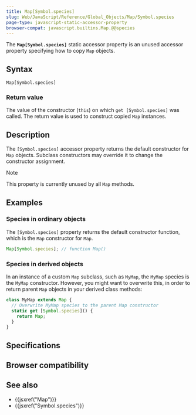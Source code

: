 ```yaml
---
title: Map[Symbol.species]
slug: Web/JavaScript/Reference/Global_Objects/Map/Symbol.species
page-type: javascript-static-accessor-property
browser-compat: javascript.builtins.Map.@@species
---
```




The **`Map[Symbol.species]`** static accessor property is an unused accessor property specifying how to copy `Map` objects.

## Syntax

```js-nolint
Map[Symbol.species]
```

### Return value

The value of the constructor (`this`) on which `get [Symbol.species]` was called. The return value is used to construct copied `Map` instances.

## Description

The `[Symbol.species]` accessor property returns the default constructor for `Map` objects. Subclass constructors may override it to change the constructor assignment.

> [!NOTE]
> This property is currently unused by all `Map` methods.

## Examples

### Species in ordinary objects

The `[Symbol.species]` property returns the default constructor function, which is the `Map` constructor for `Map`.

```js
Map[Symbol.species]; // function Map()
```

### Species in derived objects

In an instance of a custom `Map` subclass, such as `MyMap`, the `MyMap` species is the `MyMap` constructor. However, you might want to overwrite this, in order to return parent `Map` objects in your derived class methods:

```js
class MyMap extends Map {
  // Overwrite MyMap species to the parent Map constructor
  static get [Symbol.species]() {
    return Map;
  }
}
```

## Specifications



## Browser compatibility



## See also

- {{jsxref("Map")}}
- {{jsxref("Symbol.species")}}
